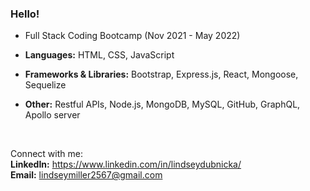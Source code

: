 ### Hello! 

* Full Stack Coding Bootcamp (Nov 2021 - May 2022)

* __Languages:__ HTML, CSS, JavaScript

* __Frameworks & Libraries:__ Bootstrap, Express.js, React, Mongoose, Sequelize

* __Other:__ Restful APIs, Node.js, MongoDB, MySQL, GitHub, GraphQL, Apollo server

<br/>

Connect with me: <br/>
__LinkedIn:__ https://www.linkedin.com/in/lindseydubnicka/ <br/>
__Email:__ lindseymiller2567@gmail.com
